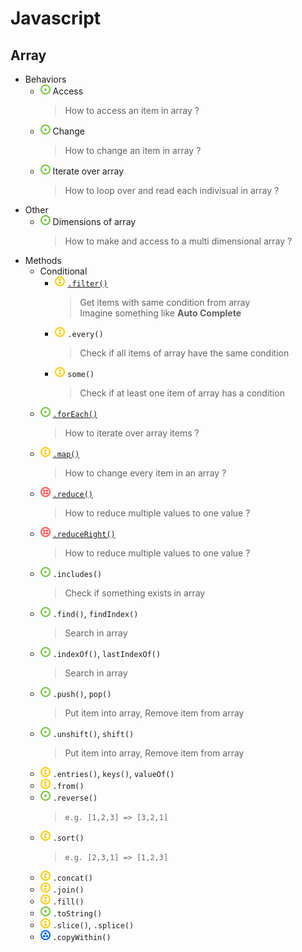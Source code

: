 # Javascript
## Array
- Behaviors
    - ![](../../-/1.png) Access
        > How to access an item in array ?
    - ![](../../-/1.png) Change
        > How to change an item in array ?
    - ![](../../-/1.png) Iterate over array
        > How to loop over and read each indivisual in array ?
- Other
    - ![](../../-/1.png) Dimensions of array
        > How to make and access to a multi dimensional array ?
- Methods
    - Conditional
        - ![](../../-/2.png) [`.filter()`](js-array-filter-example.html)
            > Get items with same condition from array   
            > Imagine something like **Auto Complete**
        - ![](../../-/2.png) `.every()`
            > Check if all items of array have the same condition
        - ![](../../-/2.png) `some()`
            > Check if at least one item of array has a condition
    - ![](../../-/1.png) [`.forEach()`](js-array-foreach-example.html)
        > How to iterate over array items ?
    - ![](../../-/2.png) [`.map()`](js-array-map-example.html)
        > How to change every item in an array ?
    - ![](../../-/4.png) [`.reduce()`](js-array-reduce-example.html)
        > How to reduce multiple values to one value ?
    - ![](../../-/4.png) [`.reduceRight()`](js-array-reduce-example.html)
        > How to reduce multiple values to one value ?
    - ![](../../-/1.png) `.includes()`
        > Check if something exists in array
    - ![](../../-/1.png) `.find()`, `findIndex()`
        > Search in array
    - ![](../../-/1.png) `.indexOf()`, `lastIndexOf()`
        > Search in array
    - ![](../../-/1.png) `.push()`, `pop()`
        > Put item into array, Remove item from array
    - ![](../../-/1.png) `.unshift()`, `shift()`
        > Put item into array, Remove item from array
    - ![](../../-/2.png) `.entries()`, `keys()`, `valueOf()`
    - ![](../../-/2.png) `.from()`
    - ![](../../-/1.png) `.reverse()`
        > `e.g. [1,2,3] => [3,2,1]`
    - ![](../../-/2.png) `.sort()`
        > `e.g. [2,3,1] => [1,2,3]`
    - ![](../../-/2.png) `.concat()`
    - ![](../../-/2.png) `.join()`
    - ![](../../-/2.png) `.fill()`
    - ![](../../-/1.png) `.toString()`
    - ![](../../-/2.png) `.slice()`, `.splice()`
    - ![](../../-/3.png) `.copyWithin()`